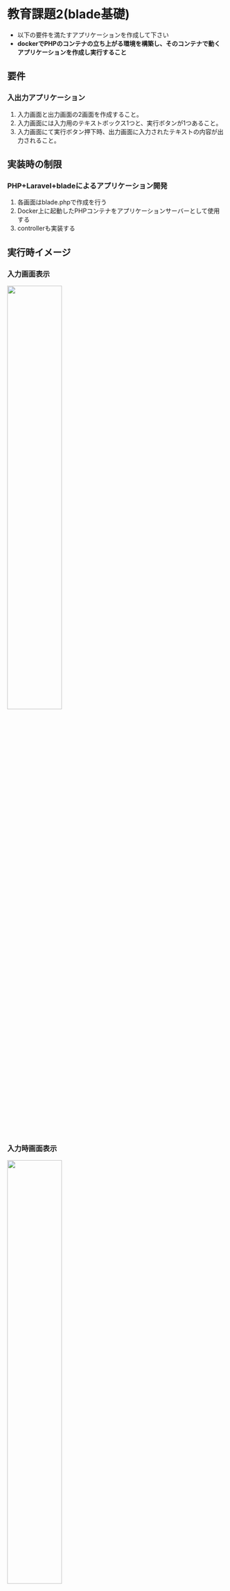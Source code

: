 # 教育課題2(blade基礎)

- 以下の要件を満たすアプリケーションを作成して下さい
- **dockerでPHPのコンテナの立ち上がる環境を構築し、そのコンテナで動くアプリケーションを作成し実行すること**

## 要件 

### 入出力アプリケーション

1. 入力画面と出力画面の2画面を作成すること。
2. 入力画面には入力用のテキストボックス1つと、実行ボタンが1つあること。
3. 入力画面にて実行ボタン押下時、出力画面に入力されたテキストの内容が出力されること。
  
## 実装時の制限

### PHP+Laravel+bladeによるアプリケーション開発

1. 各画面はblade.phpで作成を行う
2. Docker上に起動したPHPコンテナをアプリケーションサーバーとして使用する
3. controllerも実装する
  
## 実行時イメージ

### 入力画面表示

<img src="top.png" width="50%">

### 入力時画面表示

<img src="input.png" width="50%">

### 出力時画面表示

<img src="output.png" width="50%">
